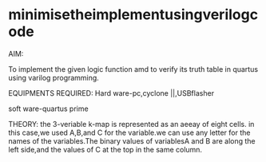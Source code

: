 # minimisetheimplementusingverilogcode

AIM:

To  implement the given logic function amd to verify its truth table  in 
quartus using varilog programming.

EQUIPMENTS REQUIRED:
Hard ware-pc,cyclone ||,USBflasher

soft ware-quartus prime

THEORY:
the 3-veriable k-map is represented as an aeeay of eight cells. in this
case,we used A,B,and C for the variable.we can use any letter for the
names of the variables.The binary values of variablesA and B are along
the left side,and the values of C at the top in the same column. 
